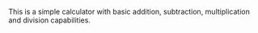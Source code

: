 This is a simple calculator with basic addition, subtraction, multiplication and division capabilities. 
